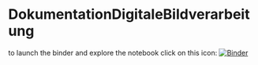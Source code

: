 # DokumentationDigitaleBildverarbeitung

to launch the binder and explore the notebook click on this icon:
[![Binder](https://mybinder.org/badge_logo.svg)](https://mybinder.org/v2/gh/nikolasgross/DigitaleBildverarbeitungCode/main?labpath=DeepDiveNeuronalNet.ipynb)
